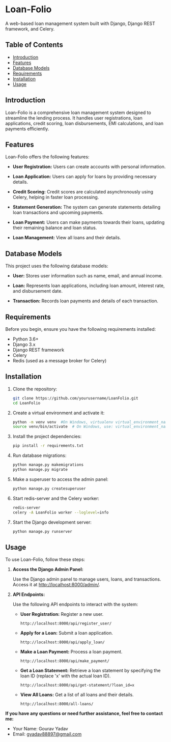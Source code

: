 # Loan-Folio

A web-based loan management system built with Django, Django REST framework, and Celery.

## Table of Contents

- [Introduction](#introduction)
- [Features](#features)
- [Database Models](#database-models)
- [Requirements](#requirements)
- [Installation](#installation)
- [Usage](#usage)

## Introduction

Loan-Folio is a comprehensive loan management system designed to streamline the lending process. It handles user registrations, loan applications, credit scoring, loan disbursements, EMI calculations, and loan payments efficiently.

## Features

Loan-Folio offers the following features:

- **User Registration:** Users can create accounts with personal information.

- **Loan Application:** Users can apply for loans by providing necessary details.

- **Credit Scoring:** Credit scores are calculated asynchronously using Celery, helping in faster loan processing.

- **Statement Generation:** The system can generate statements detailing loan transactions and upcoming payments.

- **Loan Payment:** Users can make payments towards their loans, updating their remaining balance and loan status.

- **Loan Management:** View all loans and their details.

## Database Models

This project uses the following database models:

- **User:** Stores user information such as name, email, and annual income.

- **Loan:** Represents loan applications, including loan amount, interest rate, and disbursement date.

- **Transaction:** Records loan payments and details of each transaction.

## Requirements

Before you begin, ensure you have the following requirements installed:

- Python 3.6+
- Django 3.x
- Django REST framework
- Celery
- Redis (used as a message broker for Celery)

## Installation

1. Clone the repository:

   ```bash
   git clone https://github.com/yourusername/LoanFolio.git
   cd LoanFolio
   ```
2. Create a virtual environment and activate it:
   ```bash
   python -m venv venv  #On Windows, virtualenv virtual_environment_name
   source venv/bin/activate  # On Windows, use: virtual_environment_name\Scripts\activate
   ```
3. Install the project dependencies:
   ```bash
   pip install -r requirements.txt
    ```
4. Run database migrations:
   ```bash
   python manage.py makemigrations
   python manage.py migrate
   ```
5. Make a superuser to access the admin panel:
   ```bash
   python manage.py createsuperuser
   ```
6. Start redis-server and the Celery worker:
   ```bash
   redis-server
   celery -A LoanFolio worker --loglevel=info
   ```
7. Start the Django development server:
   ```bash
   python manage.py runserver
   ```

## Usage

To use Loan-Folio, follow these steps:

1. **Access the Django Admin Panel:**

   Use the Django admin panel to manage users, loans, and transactions. Access it at [http://localhost:8000/admin/](http://localhost:8000/admin/).

2. **API Endpoints:**

   Use the following API endpoints to interact with the system:

   - **User Registration:** Register a new user.
     ```
     http://localhost:8000/api/register_user/
     ```

   - **Apply for a Loan:** Submit a loan application.
     ```
     http://localhost:8000/api/apply_loan/
     ```

   - **Make a Loan Payment:** Process a loan payment.
     ```
     http://localhost:8000/api/make_payment/
     ```

   - **Get a Loan Statement:** Retrieve a loan statement by specifying the loan ID (replace 'x' with the actual loan ID).
     ```
     http://localhost:8000/api/get-statement/?loan_id=x
     ```

   - **View All Loans:** Get a list of all loans and their details.
     ```
     http://localhost:8000/all-loans/
     ```
**If you have any questions or need further assistance, feel free to contact me:**

- Your Name: Gourav Yadav
- Email: gyadav88897@gmail.com

   



